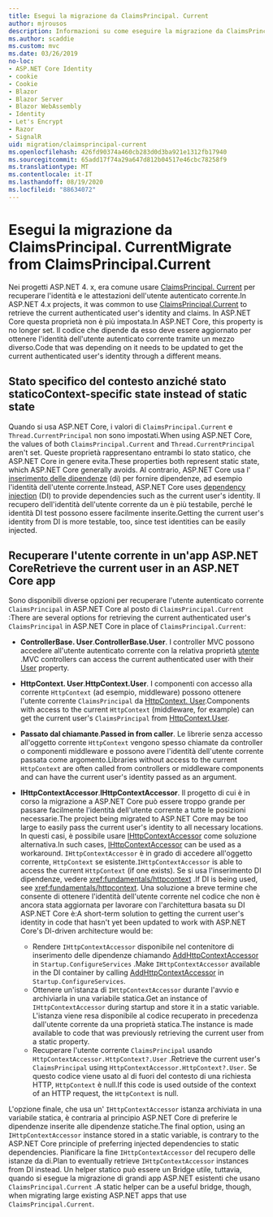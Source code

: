 ```yaml
---
title: Esegui la migrazione da ClaimsPrincipal. Current
author: mjrousos
description: Informazioni su come eseguire la migrazione da ClaimsPrincipal. Current per recuperare l'identità dell'utente autenticato corrente e le attestazioni in ASP.NET Core.
ms.author: scaddie
ms.custom: mvc
ms.date: 03/26/2019
no-loc:
- ASP.NET Core Identity
- cookie
- Cookie
- Blazor
- Blazor Server
- Blazor WebAssembly
- Identity
- Let's Encrypt
- Razor
- SignalR
uid: migration/claimsprincipal-current
ms.openlocfilehash: 426fd90374a460cb283d0d3ba921e1312fb17940
ms.sourcegitcommit: 65add17f74a29a647d812b04517e46cbc78258f9
ms.translationtype: MT
ms.contentlocale: it-IT
ms.lasthandoff: 08/19/2020
ms.locfileid: "88634072"
---
```

# <a name="migrate-from-claimsprincipalcurrent"></a><span data-ttu-id="a09d0-103">Esegui la migrazione da ClaimsPrincipal. Current</span><span class="sxs-lookup"><span data-stu-id="a09d0-103">Migrate from ClaimsPrincipal.Current</span></span>

<span data-ttu-id="a09d0-104">Nei progetti ASP.NET 4. x, era comune usare [ClaimsPrincipal. Current](/dotnet/api/system.security.claims.claimsprincipal.current) per recuperare l'identità e le attestazioni dell'utente autenticato corrente.</span><span class="sxs-lookup"><span data-stu-id="a09d0-104">In ASP.NET 4.x projects, it was common to use [ClaimsPrincipal.Current](/dotnet/api/system.security.claims.claimsprincipal.current) to retrieve the current authenticated user's identity and claims.</span></span> <span data-ttu-id="a09d0-105">In ASP.NET Core questa proprietà non è più impostata.</span><span class="sxs-lookup"><span data-stu-id="a09d0-105">In ASP.NET Core, this property is no longer set.</span></span> <span data-ttu-id="a09d0-106">Il codice che dipende da esso deve essere aggiornato per ottenere l'identità dell'utente autenticato corrente tramite un mezzo diverso.</span><span class="sxs-lookup"><span data-stu-id="a09d0-106">Code that was depending on it needs to be updated to get the current authenticated user's identity through a different means.</span></span>

## <a name="context-specific-state-instead-of-static-state"></a><span data-ttu-id="a09d0-107">Stato specifico del contesto anziché stato statico</span><span class="sxs-lookup"><span data-stu-id="a09d0-107">Context-specific state instead of static state</span></span>

<span data-ttu-id="a09d0-108">Quando si usa ASP.NET Core, i valori di `ClaimsPrincipal.Current` e `Thread.CurrentPrincipal` non sono impostati.</span><span class="sxs-lookup"><span data-stu-id="a09d0-108">When using ASP.NET Core, the values of both `ClaimsPrincipal.Current` and `Thread.CurrentPrincipal` aren't set.</span></span> <span data-ttu-id="a09d0-109">Queste proprietà rappresentano entrambi lo stato statico, che ASP.NET Core in genere evita.</span><span class="sxs-lookup"><span data-stu-id="a09d0-109">These properties both represent static state, which ASP.NET Core generally avoids.</span></span> <span data-ttu-id="a09d0-110">Al contrario, ASP.NET Core usa l' [inserimento delle dipendenze](xref:fundamentals/dependency-injection) (di) per fornire dipendenze, ad esempio l'identità dell'utente corrente.</span><span class="sxs-lookup"><span data-stu-id="a09d0-110">Instead, ASP.NET Core uses [dependency injection](xref:fundamentals/dependency-injection) (DI) to provide dependencies such as the current user's identity.</span></span> <span data-ttu-id="a09d0-111">Il recupero dell'identità dell'utente corrente da un è più testabile, perché le identità DI test possono essere facilmente inserite.</span><span class="sxs-lookup"><span data-stu-id="a09d0-111">Getting the current user's identity from DI is more testable, too, since test identities can be easily injected.</span></span>

## <a name="retrieve-the-current-user-in-an-aspnet-core-app"></a><span data-ttu-id="a09d0-112">Recuperare l'utente corrente in un'app ASP.NET Core</span><span class="sxs-lookup"><span data-stu-id="a09d0-112">Retrieve the current user in an ASP.NET Core app</span></span>

<span data-ttu-id="a09d0-113">Sono disponibili diverse opzioni per recuperare l'utente autenticato corrente `ClaimsPrincipal` in ASP.NET Core al posto di `ClaimsPrincipal.Current` :</span><span class="sxs-lookup"><span data-stu-id="a09d0-113">There are several options for retrieving the current authenticated user's `ClaimsPrincipal` in ASP.NET Core in place of `ClaimsPrincipal.Current`:</span></span>

* <span data-ttu-id="a09d0-114">**ControllerBase. User**.</span><span class="sxs-lookup"><span data-stu-id="a09d0-114">**ControllerBase.User**.</span></span> <span data-ttu-id="a09d0-115">I controller MVC possono accedere all'utente autenticato corrente con la relativa proprietà [utente](/dotnet/api/microsoft.aspnetcore.mvc.controllerbase.user) .</span><span class="sxs-lookup"><span data-stu-id="a09d0-115">MVC controllers can access the current authenticated user with their [User](/dotnet/api/microsoft.aspnetcore.mvc.controllerbase.user) property.</span></span>
* <span data-ttu-id="a09d0-116">**HttpContext. User**.</span><span class="sxs-lookup"><span data-stu-id="a09d0-116">**HttpContext.User**.</span></span> <span data-ttu-id="a09d0-117">I componenti con accesso alla corrente `HttpContext` (ad esempio, middleware) possono ottenere l'utente corrente `ClaimsPrincipal` da [HttpContext. User](/dotnet/api/microsoft.aspnetcore.http.httpcontext.user).</span><span class="sxs-lookup"><span data-stu-id="a09d0-117">Components with access to the current `HttpContext` (middleware, for example) can get the current user's `ClaimsPrincipal` from [HttpContext.User](/dotnet/api/microsoft.aspnetcore.http.httpcontext.user).</span></span>
* <span data-ttu-id="a09d0-118">**Passato dal chiamante**.</span><span class="sxs-lookup"><span data-stu-id="a09d0-118">**Passed in from caller**.</span></span> <span data-ttu-id="a09d0-119">Le librerie senza accesso all'oggetto corrente `HttpContext` vengono spesso chiamate da controller o componenti middleware e possono avere l'identità dell'utente corrente passata come argomento.</span><span class="sxs-lookup"><span data-stu-id="a09d0-119">Libraries without access to the current `HttpContext` are often called from controllers or middleware components and can have the current user's identity passed as an argument.</span></span>
* <span data-ttu-id="a09d0-120">**IHttpContextAccessor**.</span><span class="sxs-lookup"><span data-stu-id="a09d0-120">**IHttpContextAccessor**.</span></span> <span data-ttu-id="a09d0-121">Il progetto di cui è in corso la migrazione a ASP.NET Core può essere troppo grande per passare facilmente l'identità dell'utente corrente a tutte le posizioni necessarie.</span><span class="sxs-lookup"><span data-stu-id="a09d0-121">The project being migrated to ASP.NET Core may be too large to easily pass the current user's identity to all necessary locations.</span></span> <span data-ttu-id="a09d0-122">In questi casi, è possibile usare [IHttpContextAccessor](/dotnet/api/microsoft.aspnetcore.http.ihttpcontextaccessor) come soluzione alternativa.</span><span class="sxs-lookup"><span data-stu-id="a09d0-122">In such cases, [IHttpContextAccessor](/dotnet/api/microsoft.aspnetcore.http.ihttpcontextaccessor) can be used as a workaround.</span></span> <span data-ttu-id="a09d0-123">`IHttpContextAccessor` è in grado di accedere all'oggetto corrente, `HttpContext` se esistente.</span><span class="sxs-lookup"><span data-stu-id="a09d0-123">`IHttpContextAccessor` is able to access the current `HttpContext` (if one exists).</span></span> <span data-ttu-id="a09d0-124">Se si usa l'inserimento DI dipendenze, vedere <xref:fundamentals/httpcontext> .</span><span class="sxs-lookup"><span data-stu-id="a09d0-124">If DI is being used, see <xref:fundamentals/httpcontext>.</span></span> <span data-ttu-id="a09d0-125">Una soluzione a breve termine che consente di ottenere l'identità dell'utente corrente nel codice che non è ancora stata aggiornata per lavorare con l'architettura basata su DI ASP.NET Core è:</span><span class="sxs-lookup"><span data-stu-id="a09d0-125">A short-term solution to getting the current user's identity in code that hasn't yet been updated to work with ASP.NET Core's DI-driven architecture would be:</span></span>

  * <span data-ttu-id="a09d0-126">Rendere `IHttpContextAccessor` disponibile nel contenitore di inserimento delle dipendenze chiamando [AddHttpContextAccessor](https://github.com/aspnet/Hosting/issues/793) in `Startup.ConfigureServices` .</span><span class="sxs-lookup"><span data-stu-id="a09d0-126">Make `IHttpContextAccessor` available in the DI container by calling [AddHttpContextAccessor](https://github.com/aspnet/Hosting/issues/793) in `Startup.ConfigureServices`.</span></span>
  * <span data-ttu-id="a09d0-127">Ottenere un'istanza di `IHttpContextAccessor` durante l'avvio e archiviarla in una variabile statica.</span><span class="sxs-lookup"><span data-stu-id="a09d0-127">Get an instance of `IHttpContextAccessor` during startup and store it in a static variable.</span></span> <span data-ttu-id="a09d0-128">L'istanza viene resa disponibile al codice recuperato in precedenza dall'utente corrente da una proprietà statica.</span><span class="sxs-lookup"><span data-stu-id="a09d0-128">The instance is made available to code that was previously retrieving the current user from a static property.</span></span>
  * <span data-ttu-id="a09d0-129">Recuperare l'utente corrente `ClaimsPrincipal` usando `HttpContextAccessor.HttpContext?.User` .</span><span class="sxs-lookup"><span data-stu-id="a09d0-129">Retrieve the current user's `ClaimsPrincipal` using `HttpContextAccessor.HttpContext?.User`.</span></span> <span data-ttu-id="a09d0-130">Se questo codice viene usato al di fuori del contesto di una richiesta HTTP, `HttpContext` è null.</span><span class="sxs-lookup"><span data-stu-id="a09d0-130">If this code is used outside of the context of an HTTP request, the `HttpContext` is null.</span></span>

<span data-ttu-id="a09d0-131">L'opzione finale, che usa un' `IHttpContextAccessor` istanza archiviata in una variabile statica, è contraria al principio ASP.NET Core di preferire le dipendenze inserite alle dipendenze statiche.</span><span class="sxs-lookup"><span data-stu-id="a09d0-131">The final option, using an `IHttpContextAccessor` instance stored in a static variable, is contrary to the ASP.NET Core principle of preferring injected dependencies to static dependencies.</span></span> <span data-ttu-id="a09d0-132">Pianificare la fine `IHttpContextAccessor` del recupero delle istanze da di.</span><span class="sxs-lookup"><span data-stu-id="a09d0-132">Plan to eventually retrieve `IHttpContextAccessor` instances from DI instead.</span></span> <span data-ttu-id="a09d0-133">Un helper statico può essere un Bridge utile, tuttavia, quando si esegue la migrazione di grandi app ASP.NET esistenti che usano `ClaimsPrincipal.Current` .</span><span class="sxs-lookup"><span data-stu-id="a09d0-133">A static helper can be a useful bridge, though, when migrating large existing ASP.NET apps that use `ClaimsPrincipal.Current`.</span></span>

